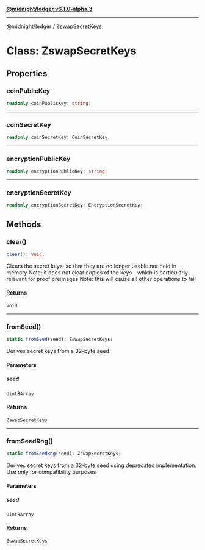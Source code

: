 [**@midnight/ledger v6.1.0-alpha.3**](../README.md)

***

[@midnight/ledger](../globals.md) / ZswapSecretKeys

# Class: ZswapSecretKeys

## Properties

### coinPublicKey

```ts
readonly coinPublicKey: string;
```

***

### coinSecretKey

```ts
readonly coinSecretKey: CoinSecretKey;
```

***

### encryptionPublicKey

```ts
readonly encryptionPublicKey: string;
```

***

### encryptionSecretKey

```ts
readonly encryptionSecretKey: EncryptionSecretKey;
```

## Methods

### clear()

```ts
clear(): void;
```

Clears the secret keys, so that they are no longer usable nor held in memory
Note: it does not clear copies of the keys - which is particularly relevant for proof preimages
Note: this will cause all other operations to fail

#### Returns

`void`

***

### fromSeed()

```ts
static fromSeed(seed): ZswapSecretKeys;
```

Derives secret keys from a 32-byte seed

#### Parameters

##### seed

`Uint8Array`

#### Returns

`ZswapSecretKeys`

***

### fromSeedRng()

```ts
static fromSeedRng(seed): ZswapSecretKeys;
```

Derives secret keys from a 32-byte seed using deprecated implementation.
Use only for compatibility purposes

#### Parameters

##### seed

`Uint8Array`

#### Returns

`ZswapSecretKeys`
